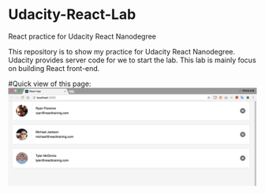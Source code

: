 # Udacity-React-Lab
React practice for Udacity React Nanodegree

This repository is to show my practice for Udacity React Nanodegree.
Udacity provides server code for we to start the lab.
This lab is mainly focus on building React front-end.

#Quick view of this page:
![Screenshot](preview.png)
